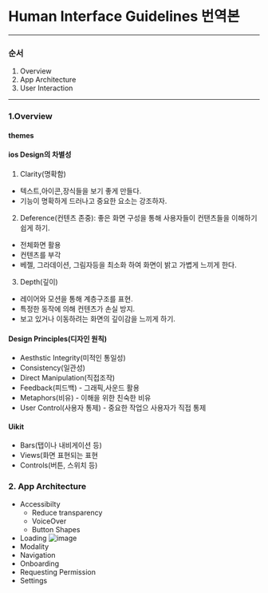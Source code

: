 # Human Interface Guidelines 번역본
------------
### 순서
1. Overview
2. App Architecture
3. User Interaction
------------

### 1.Overview
#### themes
#### ios Design의 차별성
1. Clarity(명확함)
+ 텍스트,아이콘,장식들을 보기 좋게 만들다. 
+ 기능이 명확하게 드러나고 중요한 요소는 강조하자.

2. Deference(컨텐츠 존중): 좋은 화면 구성을 통해 사용자들이 컨탠츠들을 이해하기 쉽게 하기.
+ 전체화면 활용
+ 컨텐츠를 부각
+ 베젤, 그라데이션, 그림자등을 최소화 하여 화면이 밝고 가볍게 느끼게 한다.

3. Depth(깊이) 
+ 레이어와 모션을 통해 계층구조를 표현.
+ 특정한 동작에 의해 컨텐츠가 손실 방지.
+ 보고 있거나 이동하려는 화면의 깊이감을 느끼게 하기.

#### Design Principles(디자인 원칙)
+ Aesthstic Integrity(미적인 통일성)
+ Consistency(일관성)
+ Direct Manipulation(직접조작)
+ Feedback(피드백) - 그래픽,사운드 활용
+ Metaphors(비유) - 이해을 위한 친숙한 비유
+ User Control(사용자 통제) - 중요한 작업으 사용자가 직접 통제

#### Uikit
+ Bars(탭이나 내비게이션 등)
+ Views(화면 표현되는 표현
+ Controls(버튼, 스위치 등)

### 2. App Architecture

+ Accessibilty
  + Reduce transparency
  + VoiceOver
  + Button Shapes
+ Loading
![image](https://user-images.githubusercontent.com/80015108/147924032-840c9281-7593-4dd2-b537-00f822287a2f.png)
+ Modality
+ Navigation
+ Onboarding
+ Requesting Permission
+ Settings



